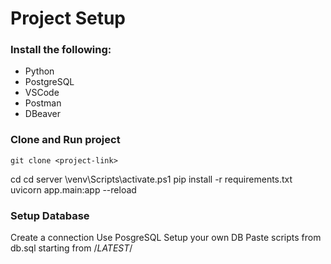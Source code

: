 # Project Setup
### Install the following:
- Python
- PostgreSQL
- VSCode
- Postman
- DBeaver
  
### Clone and Run project
```
git clone <project-link>
```
cd <project-name>
cd server
\venv\Scripts\activate.ps1
pip install -r requirements.txt
uvicorn app.main:app --reload

### Setup Database
Create a connection
Use PosgreSQL
Setup your own DB
Paste scripts from db.sql starting from /*LATEST*/

